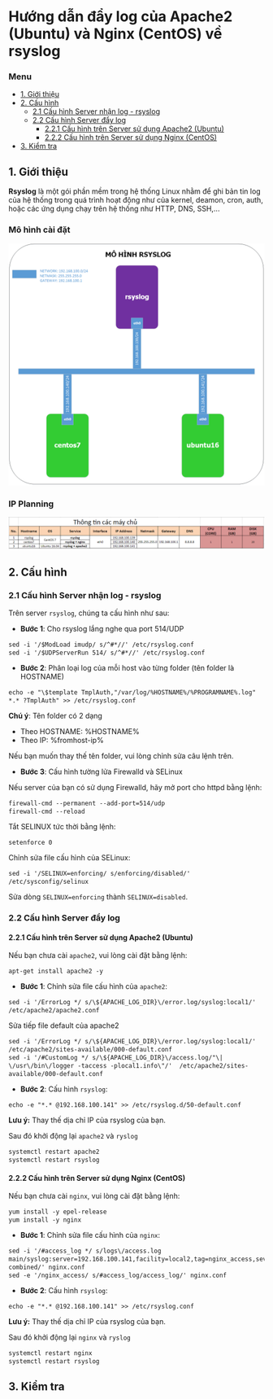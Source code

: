 # Hướng dẫn đẩy log của Apache2 (Ubuntu) và Nginx (CentOS) về rsyslog

### Menu

- [1. Giới thiệu](#1)
- [2. Cấu hình](#2)
	- [2.1 Cấu hình Server nhận log - rsyslog](#21)
	- [2.2 Cấu hình Server đẩy log](#22)
		- [2.2.1 Cấu hình trên Server sử dụng Apache2 (Ubuntu)](#221)
		- [2.2.2 Cấu hình trên Server sử dụng Nginx (CentOS)](#222)
- [3. Kiểm tra](#3)

<a name="1"></a>
## 1. Giới thiệu

**Rsyslog** là một gói phần mềm trong hệ thống Linux nhằm để ghi bản tin log của hệ thống trong quá trình hoạt động như của kernel, deamon, cron, auth, hoặc các ứng dụng chạy trên hệ thống như HTTP, DNS, SSH,...

### Mô hình cài đặt

<img src="../images/topo.png" />

### IP Planning

<img src="../images/ipplanning.png" />

<a name="2"></a>
## 2. Cấu hình

<a name="21"></a>
### 2.1 Cấu hình Server nhận log - rsyslog

Trên server `rsyslog`, chúng ta cấu hình như sau:

- **Bước 1**: Cho rsyslog lắng nghe qua port 514/UDP

```
sed -i '/$ModLoad imudp/ s/^#*//' /etc/rsyslog.conf
sed -i '/$UDPServerRun 514/ s/^#*//' /etc/rsyslog.conf
```

- **Bước 2**: Phân loại log của mỗi host vào từng folder (tên folder là HOSTNAME)

```
echo -e "\$template TmplAuth,"/var/log/%HOSTNAME%/%PROGRAMNAME%.log"
*.* ?TmplAuth" >> /etc/rsyslog.conf
```

**Chú ý**: Tên folder có 2 dạng
- Theo HOSTNAME: %HOSTNAME%
- Theo IP: %fromhost-ip%

Nếu bạn muốn thay thế tên folder, vui lòng chỉnh sửa câu lệnh trên.

- **Bước 3**: Cấu hình tường lửa Firewalld và SELinux

Nếu server của bạn có sử dụng Firewalld, hãy mở port cho httpd bằng lệnh:

```
firewall-cmd --permanent --add-port=514/udp
firewall-cmd --reload
```

Tắt SELINUX tức thời bằng lệnh:

```
setenforce 0
```

Chỉnh sửa file cấu hình của SELinux:

```
sed -i '/SELINUX=enforcing/ s/enforcing/disabled/' /etc/sysconfig/selinux
```

Sửa dòng `SELINUX=enforcing` thành `SELINUX=disabled`.

<a name="22"></a>
### 2.2 Cấu hình Server đẩy log

<a name="221"></a>
#### 2.2.1 Cấu hình trên Server sử dụng Apache2 (Ubuntu)

Nếu bạn chưa cài `apache2`, vui lòng cài đặt bằng lệnh:

```
apt-get install apache2 -y
```

- **Bước 1**: Chỉnh sửa file cấu hình của `apache2`:

```
sed -i '/ErrorLog */ s/\${APACHE_LOG_DIR}\/error.log/syslog:local1/' /etc/apache2/apache2.conf 
```

Sửa tiếp file default của apache2

```
sed -i '/ErrorLog */ s/\${APACHE_LOG_DIR}\/error.log/syslog:local1/'  /etc/apache2/sites-available/000-default.conf
sed -i '/#CustomLog */ s/\${APACHE_LOG_DIR}\/access.log/"\| \/usr\/bin\/logger -taccess -plocal1.info\"/'  /etc/apache2/sites-available/000-default.conf
```
- **Bước 2**: Cấu hình `rsyslog`:

```
echo -e "*.* @192.168.100.141" >> /etc/rsyslog.d/50-default.conf
```

**Lưu ý:** Thay thế dịa chỉ IP của rsyslog của bạn.

Sau đó khởi động lại `apache2` và `ryslog`

```
systemctl restart apache2
systemctl restart rsyslog
```

<a name="222"></a>
#### 2.2.2 Cấu hình trên Server sử dụng Nginx (CentOS)

Nếu bạn chưa cài `nginx`, vui lòng cài đặt bằng lệnh:

```
yum install -y epel-release
yum install -y nginx
```

- **Bước 1**: Chỉnh sửa file cấu hình của `nginx`:

```
sed -i '/#access_log */ s/logs\/access.log  main/syslog:server=192.168.100.141,facility=local2,tag=nginx_access,severity=info combined/' nginx.conf
sed -e '/nginx_access/ s/#access_log/access_log/' nginx.conf
```

- **Bước 2**: Cấu hình `rsyslog`:

```
echo -e "*.* @192.168.100.141" >> /etc/rsyslog.conf
```

**Lưu ý:** Thay thế dịa chỉ IP của rsyslog của bạn.

Sau đó khởi động lại `nginx` và `ryslog`

```
systemctl restart nginx
systemctl restart rsyslog
```

<a name="3"></a>
## 3. Kiểm tra
